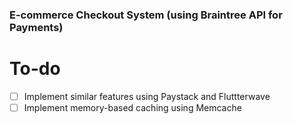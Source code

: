 ### E-commerce Checkout System (using Braintree API for Payments)

# To-do
- [ ] Implement similar features using Paystack and Fluttterwave
- [ ] Implement memory-based caching using Memcache
